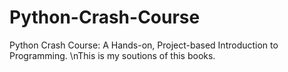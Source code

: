 # Python-Crash-Course
Python Crash Course: A Hands-on, Project-based Introduction to Programming.
\nThis is my soutions of this books.

